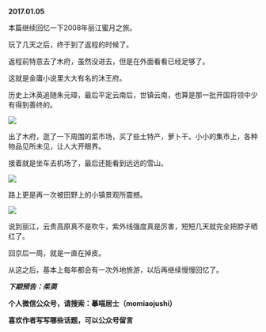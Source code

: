 
          
            
**2017.01.05**

本篇继续回忆一下2008年丽江蜜月之旅。

玩了几天之后，终于到了返程的时候了。

返程前特意去了木府，虽然没进去，但是在外面看看已经足够了。

这就是金庸小说里大大有名的沐王府。

历史上沐英追随朱元璋，最后平定云南后，世镇云南，也算是那一批开国将领中少有得到善终的。




![](//upload-images.jianshu.io/upload_images/51001-c1398ed43313fe80.jpg)




出了木府，逛了一下周围的菜市场，买了些土特产，萝卜干。小小的集市上，各种物品见所未见，让人大开眼界。

接着就是坐车去机场了，最后还能看到远远的雪山。




![](//upload-images.jianshu.io/upload_images/51001-10948feffd28f089.jpg)




路上更是再一次被田野上的小镇景观所震撼。




![](//upload-images.jianshu.io/upload_images/51001-002fc97093c5d4e5.jpg)




说到丽江，云贵高原真不是吹牛，紫外线强度真是厉害，短短几天就完全把脖子晒红了。

回京后一周，就是一直在掉皮。

从这之后，基本上每年都会有一次外地旅游，以后再继续慢慢回忆了。


***下期预告：茱萸***


**个人微信公众号，请搜索：摹喵居士（momiaojushi）**

**喜欢作者写写哪些话题，可以公众号留言**

          
        